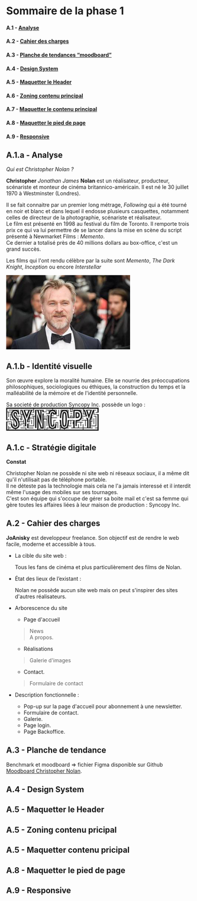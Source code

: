 # Sommaire de la phase 1 

#### A.1 - [Analyse](##A.1.a)
#### A.2 - [Cahier des charges](##A.2)
#### A.3 - [Planche de tendances “moodboard”](##A.3)
#### A.4 - [Design System](##A.4)
#### A.5 - [Maquetter le Header](##A.5)
#### A.6 - [Zoning contenu principal](##A.6)
#### A.7 - [Maquetter le contenu principal](##A.7)
#### A.8 - [Maquetter le pied de page](##A.8)
#### A.9 - [Responsive](##A.9)

## A.1.a - Analyse
_Qui est Christopher Nolan ?_

**Christopher** _Jonathan James_ **Nolan** est un réalisateur, producteur, scénariste et monteur de cinéma britannico-américain.
Il est né le 30 juillet 1970 à Westminster (Londres).

Il se fait connaitre par un premier long métrage, *Following* qui a été tourné en noir et blanc et dans lequel il endosse plusieurs casquettes, notamment celles de directeur de la photographie, scénariste et réalisateur.  
Le film est présenté en 1998 au festival du film de Toronto. 
Il remporte trois prix ce qui va lui permettre de se lancer dans la mise en scène du script présenté à Newmarket Films : _Memento_.  
Ce dernier a totalisé près de 40 millions dollars au box-office, c'est un grand succès.

Les films qui l'ont rendu célèbre par la suite sont _Memento_, _The Dark Knight_, _Inception_ ou encore _Interstellar_

![Christopher Nolan réalisateur](images/Christopher-Nolan.jpg)

## A.1.b - Identité visuelle
Son œuvre explore la moralité humaine. Elle se nourrie des préoccupations philosophiques, sociologiques ou éthiques, la construction du temps et la malléabilité de la mémoire et de l'identité personnelle.  

Sa societé de production Syncopy Inc. possède un logo :  
![Syncopy inc.](images/syncopy.jpg)

## A.1.c - Stratégie digitale
**Constat**   

Christopher Nolan ne possède ni site web ni réseaux sociaux, il a même dit qu'il n'utilisait pas de téléphone portable.  
Il ne déteste pas la technologie mais cela ne l'a jamais interessé et il interdit même l'usage des mobiles sur ses tournages.  
C'est son équipe qui s'occupe de gérer sa boite mail et c'est sa femme qui gère toutes les affaires liées à leur maison de production : Syncopy Inc.

## A.2 - Cahier des charges

**JoAnisky** est developpeur freelance. Son objectif est de rendre le web facile, moderne et accessible à tous.

- La cible du site web :  

  Tous les fans de cinéma et plus particulièrement des films de Nolan.

- État des lieux de l’existant : 
   
  Nolan ne possède aucun site web mais on peut s'inspirer des sites d'autres réalisateurs.

- Arborescence du site
  - Page d'accueil 
  > News  
  > A propos.
  - Réalisations 
  > Galerie d'images
  - Contact.
  > Formulaire de contact
- Description fonctionnelle : 
  - Pop-up sur la page d'accueil pour abonnement à une newsletter.
  - Formulaire de contact.
  - Galerie.
  - Page login.
  - Page Backoffice.
  
## A.3 - Planche de tendance
Benchmark et moodboard => fichier Figma disponible sur Github [Moodboard Christopher Nolan](https://github.com/JoAnisky/christopher_nolan/blob/main/moodboard.fig  "Moodboard Christopher Nolan").

## A.4 - Design System

## A.5 - Maquetter le Header

## A.5 - Zoning contenu pricipal

## A.5 - Maquetter contenu pricipal

## A.8 - Maquetter le pied de page

## A.9 - Responsive